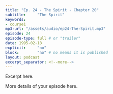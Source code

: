 ```yaml
---
title: "Ep. 24 - The Spirit - Chapter 20"
subtitle:     "The Spirit"
keywords:
- course1
mp3-url: "/assets/audio/ep24-The-Spirit.mp3"
episode: 24
episode-type: full # or "trailer"
date: 1995-02-18
explicit:     "no"
block:        "no" # no means it is published
layout: podcast
excerpt_separator: <!--more-->
---
```

Excerpt here.
<!--more-->

More details of your episode here.
